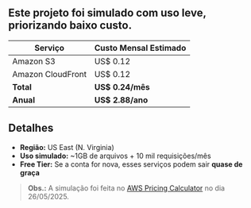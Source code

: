 ## Este projeto foi simulado com uso leve, priorizando baixo custo.

| Serviço           | Custo Mensal Estimado |
|-------------------|------------------------|
| Amazon S3         | US$ 0.12               |
| Amazon CloudFront | US$ 0.12               |
| **Total**         | **US$ 0.24/mês**       |
| **Anual**         | **US$ 2.88/ano**       |

## Detalhes

- **Região:** US East (N. Virginia)
- **Uso simulado:** ~1GB de arquivos + 10 mil requisições/mês
- **Free Tier:** Se a conta for nova, esses serviços podem sair **quase de graça**

> **Obs.:** A simulação foi feita no [AWS Pricing Calculator](https://calculator.aws.amazon.com/) no dia 26/05/2025.
